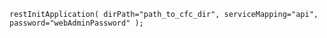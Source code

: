 ```luceescript
restInitApplication( dirPath="path_to_cfc_dir", serviceMapping="api", password="webAdminPassword" );
```
